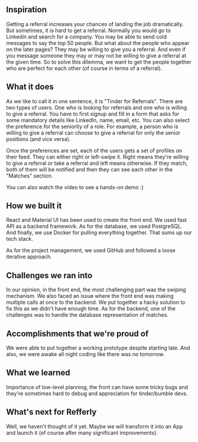 
## Inspiration
Getting a referral increases your chances of landing the job dramatically. But sometimes, it is hard to get a referral. Normally you would go to Linkedin and search for a company. You may be able to send cold messages to say the top 50 people. But what about the people who appear on the later pages? They may be willing to give you a referral. And even if you message someone they may or may not be willing to give a referral at the given time. So to solve this dilemma, we want to get the people together who are perfect for each other (of course in terms of a referral).

## What it does
As we like to call it in one sentence, it is "Tinder for Referrals". There are two types of users. One who is looking for referrals and one who is willing to give a referral. You have to first signup and fill in a form that asks for some mandatory details like LinkedIn, name, email, etc. You can also select the preference for the seniority of a role. For example, a person who is willing to give a referral can choose to give a referral for only the senior positions (and vice versa).

Once the preferences are set, each of the users gets a set of profiles on their feed. They can either right or left-swipe it. Right means they're willing to give a referral or take a referral and left means otherwise. If they match, both of them will be notified and then they can see each other in the "Matches" section.

You can also watch the video to see a hands-on demo :)

## How we built it

React and Material UI has been used to create the front end. We used fast API as a backend framework. As for the database, we used PostgreSQL. And finally, we use Docker for pulling everything together. That sums up our tech stack.

As for the project management, we used GitHub and followed a loose iterative approach.

## Challenges we ran into

In our opinion, in the front end, the most challenging part was the swiping mechanism. We also faced an issue where the front end was making multiple calls at once to the backend. We put together a hacky solution to fix this as we didn't have enough time. As for the backend, one of the challenges was to handle the database representation of matches.

## Accomplishments that we're proud of
We were able to put together a working prototype despite starting late. And also, we were awake all night coding like there was no tomorrow.

## What we learned
Importance of low-level planning, the front can have some tricky bugs and they're sometimes hard to debug and appreciation for tinder/bumble devs. 
## What's next for Refferly

Well, we haven't thought of it yet. Maybe we will transform it into an App and launch it (of course after many significant improvements).
